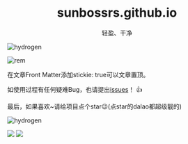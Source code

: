 <h1 align=center>sunbossrs.github.io</h1>
<center>轻盈、干净</center>

![hydrogen](/theme/logo-h.svg)

![rem](/theme/a-h.png)

在文章Front Matter添加stickie: true可以文章置顶。

如使用过程有任何疑难Bug，也请提出[issues](https://github.com/link9596/hydrogen/issues/new)！ :+1:

最后，如果喜欢~请给项目点个star:wink:(点star的dalao都超级靓的)

![hydrogen](/theme/author.svg)

![](https://img.shields.io/github/repo-size/link9596/hydrogen?color=%23F8BBD0)
![](https://img.shields.io/github/release/link9596/hydrogen?color=%235C6BC0&label=Version)

